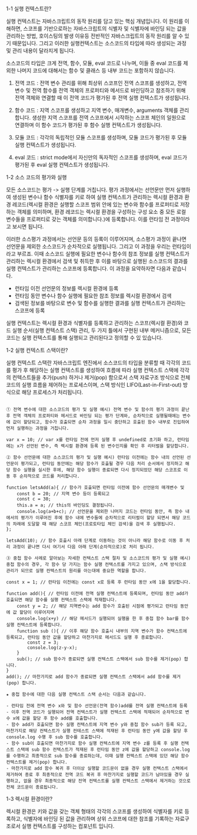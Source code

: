 1-1 실행 컨텍스트란?

실행 컨텍스트는 자바스크립트의 동작 원리를 담고 있는 핵심 개념입니다. 이 원리를 이해하면, 스코프를 기반으로하는 자바스크립트의 식별자 및 식별자에 바인딩 되는 값을 관리하는 방법, 호이스팅의 발생 이유등 전반적인 자바스크립트의 동작 원리를 알 수 있기 때문입니다. 그리고 이러한 실행컨텍스트는 소스코드의 타입에 따라 생성되는 과정 및 관리 내용이 달라지게 됩니다.

소스코드의 타입은 크게 전역, 함수, 모듈, eval 코드로 나누며, 이들 중 eval 코드를 제외한 나머지 코드에 대해서는 함수 및 클래스 등 내부 코드는 포함하지 않습니다.

1. 전역 코드 : 전역 변수 관리를 위해 최상위 스코프인 전역 스코프를 생성하고, 전역 변수 및 전역 함수를 전역 객체의 프로퍼티와 메서드로 바인딩하고 참조하기 위해 전역 객체와 연결할 때 이 전역 코드가 평가된 후 전역 실행 컨텍스트가 생성됩니다.

2. 함수 코드 : 지역 스코프를 생성하고 지역 변수, 매개변수, arguments 객체를 관리합니다. 생성한 지역 스코프를 전역 스코프에서 시작하는 스코프 체인의 일원으로 연결하며 이 함수 코드가 평가된 후 함수 실행 컨텍스트가 생성됩니다.

3. 모듈 코드 : 각각의 독립적인 모듈 스코프를 생성하며, 모듈 코드가 평가된 후 모듈 실행 컨텍스트가 생성됩니다.

4. eval 코드 : strict mode에서 자신만의 독자적인 스코프를 생성하며, eval 코드가 평가된 후 eval 실행 컨텍스트가 생성됩니다.

1-2 소스 코드의 평가와 실행

모든 소스코드는 평가 -> 실행 단계를 거칩니다. 평가 과정에서는 선언문만 먼저 실행하여 생성된 변수나 함수 식별자를 키로 하여 실행 컨텍스트가 관리하는 렉시컬 환경과 환경 레코드(렉시컬 환경은 실행할 스코프 범위 안에 있는 변수와 함수를 프로퍼티로 저장하는 객체를 의미하며, 환경 레코드는 렉시컬 환경을 구성하는 구성 요소 중 모든 로컬 변수들을 프로퍼티로 갖는 객체를 의미합니다.)에 등록합니다. 이를 런타임 전 과정이라고 보시면 됩니다.

이러한 소스평가 과정에서는 선언문 등의 등록이 이루어지며, 소스평가 과정이 끝나면 선언문을 제외한 소스코드가 순차적으로 실행됩니다. 그리고 이 과정을 우리는 런타임이라고 부르죠. 이때 소스코드 실행에 필요한 변수나 함수의 참조 정보를 실행 컨텍스트가 관리하는 렉시컬 환경에서 검색 및 취득한 후 이를 바탕으로 실행된 소스코드의 결과를 실행 컨텍스트가 관리하는 스코프에 등록합니다. 이 과정을 요약하자면 다음과 같습니다.

- 런타임 이전 선언문의 정보를 렉시컬 환경에 등록 
- 런타임 동안 변수나 함수 실행에 필요한 참조 정보를 렉시컬 환경에서 검색 
- 검색된 정보를 바탕으로 변수 및 함수를 실행한 결과를 실행 컨텍스트가 관리하는 스코프에 등록

실행 컨텍스트는 렉시컬 환경과 식별자를 등록하고 관리하는 스코프(렉시컬 환경)와 코드 실행 순서(실행 컨텍스트 스택) 관리, 두 가지 틀에서 구현된 내부 메커니즘으로, 모든 코드는 실행 컨텍스트를 통해 실행되고 관리된다고 정의할 수 있 있습니다.


1-2 실행 컨텍스트 스택이란?

실행 컨텍스트 스택란 자바스크립트 엔진에서 소스코드의 타입을 분류할 때 각각의 코드를 평가 후 해당하는 실행 컨텍스트를 생성하여 흐름에 따라 실행 컨텍스트 스택에 각각의 컨텍스트들을 추가(push) 하거나 제거(pop) 함으로서 스택 자료구조 방식으로 전체 코드의 실행 흐름을 제어하는 프로세스이며, 스택 방식인 LIFO(Last-in-First-out) 방식으로 해당 프로세스가 처리됩니다.

```

① 전역 변수에 대한 소스코드의 평가 및 실행 예시) 전역 변수 및 함수의 평가 과정이 끝난 후 전역 객체의 프로퍼티와 메서드로 바인딩 되는 평가 단계와, 순차적으로 실행될때에는 변수에 값이 할당되고, 함수가 호출되면 순차 과정을 일시 중단하고 호출된 함수 내부로 진입하여 먼저 실행하는 과정을 거칩니다.

var x = 10; // var x를 런타임 전에 먼저 실행 후 undefined로 초기화 하고, 런타임에는 x가 선언된 변수, 즉 렉시컬 환경에 등록 된 변수인지를 확인 후 리터럴을 할당합니다.

② 함수 선언문에 대한 소스코드의 평가 및 실행 예시) 런타임 이전에는 함수 내의 선언된 선언문이 평가되고, 런타임 동안에는 해당 함수가 호출될 경우 다음 처리 순서에서 정지하고 해당 함수 실행을 실시한 후에, 해당 함수 실행이 종료되면 다시 정지되었던 해당 스코프로 이동 후 순차적으로 코드를 처리합니다.

function letsAdd(a){ // 함수가 호출되면 런타임 이전에 함수 선언문의 매개변수 및
    const b = 20; // 지역 변수 등이 등록되고
    const c = 30;
    this.a = a; // this의 바인딩도 결정됩니다.
    console.log(a+b+c); // 선언문을 제외한 나머지 코드는 런타임 동안, 즉 함수 내에서의 평가가 이루어진 후에 함수 내에 변수들에 순차적으로 리터럴이 할당 되면서 해당 코드의 차례에 도달할 때 해당 스코프 체인(프로토타입 체인 검색)을 검색 후 실행됩니다.
};

letsAdd(10); // 함수 호출시 아래 단계로 이동하는 것이 아니라 해당 함수로 이동 후 처리 과정이 끝나면 다시 여기서 다음 아래 단계(순차적으로)로 처리 됩니다.

③ 중첩 함수 사례로 알아보는 자세한 컨텍스트 스택 절차 및 소스코드의 평가 및 실행 예시) 중첩 함수의 경우, 각 함수 당 가지는 함수 실행 컨텍스트를 가지고 있으며, 스택 방식으로 관리가 되므로 실행 컨텍스트의 원리를 아는대에 중요한 역할을 합니다.

const x = 1; // 런타임 이전에는 const x로 등록 후 런타임 동안 x에 1을 할당합니다.

function add(){ // 런타임 이전에 전역 실행 컨텍스트에 등록되며, 런타임 동안 add가 호출되면 해당 함수를 실행 컨텍스트 스택에 적재합니다.
    const y = 2; // 해당 지역변수는 add 함수가 호출된 시점에 평가되고 런타임 동안에 값 할당이 이루어지며
    console.log(x+y) // 해당 메서드가 실행되어 실행을 한 후 중첩 함수 bar를 함수 실행 컨텍스트에 등록합니다.
    function sub (){ // 이후 해당 함수 호출시 내부의 지역 변수가 함수 컨텍스트에 등록되고, 런타임 동안 값을 할당하고 마찬가지로 메서드도 실행 후 종료합니다.
        const z = 3;
        console.log(z-y-x);
    }
    sub(); // sub 함수가 종료되면 실행 컨텍스트 스택에서 sub 함수를 제거(pop) 합니다.
}
add(); // 마찬가지로 add 함수가 종료되면 실행 컨텍스트 스택에서 add 함수를 제거(pop) 합니다.

★ 중첩 함수에 대한 다음 실행 컨텍스트 스택 순서는 다음과 같습니다.

- 런타임 전에 전역 변수 x와 및 함수 선언문(전역 함수)add를 전역 실행 컨텍스트에 등록
- 이후 전역 코드가 실행되어 전역 컨텍스트가 실행 컨텍스트 스택에 적재되어 순차적으로 변수 x에 값을 할당 후 함수 add를 호출합니다.
- 함수 add가 호출되면 함수 실행 컨텍스트에 지역 변수 y와 중첩 함수 sub가 등록 되고, 마찬가지로 해당 컨텍스트가 실행 컨테스트 스택에 적재된 후 런타임 동안 y에 값을 할당 후 console.log 수행 후 sub 함수를 호출합니다.
- 함수 sub이 호출되면 마찬가지로 함수 실행 컨텍스트에 지역 변수 z를 등록 후 실행 컨텍스트 스택에 sub 함수 컨텍스트가 적재된 후 런타임 동안 z에 값을 할당하고 console.log를 수행하고 최종적으로 sub 함수를 종료하는데, 이때 실행 컨텍스트 스택에 있던 해당 함수 컨텍스트를 제거(pop) 합니다.
- 마찬가지로 add 함수 복귀 후 더이상 실행할 코드문이 없을 경우 실행 컨텍스트 스택에서 제거하여 종료 후 최종적으로 전역 코드 복귀 후 마찬가지로 실행할 코드가 남아있을 경우 실행하고, 없을 경우 최종적으로 해당 전역 컨텍스트를 실행 컨텍스트 스택에서 제거하는 것으로 전체 코드문이 종료됩니다.

```

1-3 렉시컬 환경이란?

렉시컬 환경은 키와 값을 갖는 객체 형태의 각각의 스코프를 생성하여 식별자를 키로 등록하고, 식별자에 바인딩 된 값을 관리하며 상위 스코프에 대한 참조를 기록하는 자료구조로서 실행 컨텍스트를 구성하는 컴포넌트 입니다. 